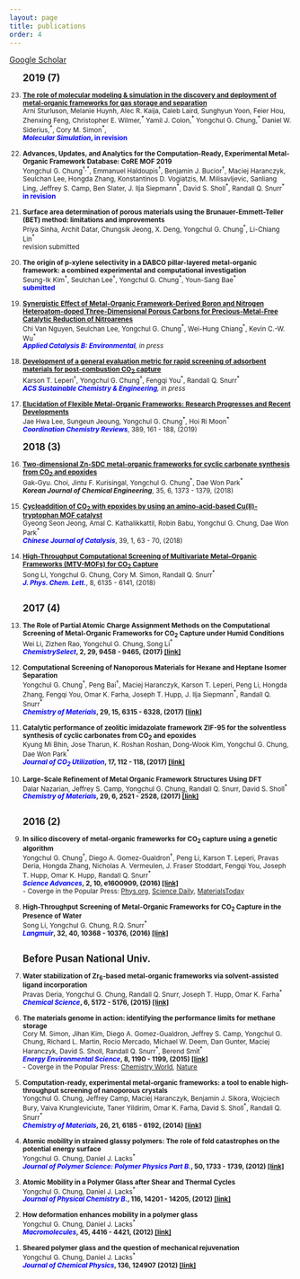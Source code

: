 ```yaml
---
layout: page
title: publications
order: 4
---
```

<a href="https://scholar.google.co.kr/citations?hl=en&user=1bRl4o4AAAAJ&view_op=list_works&sortby=pubdate">Google Scholar </a>
<br>
<ol reversed>

<b><big>2019 (7) </big></b>

<small>

<li><a href="https://chemrxiv.org/articles/The_Role_of_Molecular_Modeling_Simulation_in_the_Discovery_and_Deployment_of_Metal-Organic_Frameworks_for_Gas_Storage_and_Separation/7854980"><b>The role of molecular modeling & simulation in the discovery and deployment of metal-organic frameworks for gas storage and separation</b></a>
<br>Arni Sturluson, Melanie Huynh, Alec R. Kaija, Caleb Laird, Sunghyun Yoon, Feier Hou, Zhenxing Feng, Christopher E. Wilmer,<sup>*</sup> Yamil J. Colon,<sup>*</sup> Yongchul G. Chung,<sup>*</sup> Daniel W. Siderius,<sup>*</sup>, Cory M. Simon<sup>*</sup>,
<br><span style="color:blue"><b><i>Molecular Simulation</i>, in revision</b></span></li>
<br>
<li><b>Advances, Updates, and Analytics for the Computation-Ready, Experimental Metal-Organic Framework Database: CoRE MOF 2019</b>
<br>Yongchul G. Chung<sup>†,*</sup>, Emmanuel Haldoupis<sup>†</sup>, Benjamin J. Bucior<sup>†</sup>, Maciej Haranczyk, Seulchan Lee, Hongda Zhang, Konstantinos D. Vogiatzis, M. Milisavljevic, Sanliang Ling, Jeffrey S. Camp, Ben Slater, J. Ilja Siepmann<sup>*</sup>, David S. Sholl<sup>*</sup>, Randall Q. Snurr<sup>*</sup>
<br><span style="color:blue"><b>in revision</b></span></li>
<br>
<li><b>Surface area determination of porous materials using the Brunauer-Emmett-Teller (BET) method: limitations and improvements</b>
<br>Priya Sinha, Archit Datar, Chungsik Jeong, X. Deng, Yongchul G. Chung<sup>*</sup>, Li-Chiang Lin<sup>*</sup>
<br>revision submitted</b>
</li>
<br>
<li><b>The origin of p-xylene selectivity in a DABCO pillar-layered metal-organic framework: a combined experimental and computational investigation</b>
<br>Seung-Ik Kim<sup>†</sup>, Seulchan Lee<sup>†</sup>, Yongchul G. Chung<sup>*</sup>, Youn-Sang Bae<sup>*</sup>
<br><span style="color:blue"><b>submitted</b></span></li>
<br>
<li><a href="https://www.sciencedirect.com/science/article/pii/S0926337319306344"><b>Synergistic Effect of Metal-Organic Framework-Derived Boron and Nitrogen Heteroatom-doped Three-Dimensional Porous Carbons for Precious-Metal-Free Catalytic Reduction of Nitroarenes</b></a>
<br>Chi Van Nguyen, Seulchan Lee, Yongchul G. Chung<sup>*</sup>, Wei-Hung Chiang<sup>*</sup>, Kevin C.-W. Wu<sup>*</sup>
<br><span style="color:blue"><b><i>Applied Catalysis B: Environmental</b></span>, in press</i>
</li>
<br>
<li><a href="https://pubs.acs.org/doi/10.1021/acssuschemeng.9b01418"><b>Development of a general evaluation metric for rapid screening of adsorbent materials for post-combustion CO<sub>2</sub> capture</b></a>
<br>Karson T. Leperi<sup>†</sup>, Yongchul G. Chung<sup>†</sup>, Fengqi You<sup>*</sup>, Randall Q. Snurr<sup>*</sup>
<br><span style="color:blue"><b><i>ACS Sustainable Chemistry & Engineering</b></span>, in press</i>
</li>
<br>
<li><a href="https://doi.org/10.1016/j.ccr.2019.03.008"><b>Elucidation of Flexible Metal-Organic Frameworks: Research Progresses and Recent Developments</b></a>
<br>Jae Hwa Lee, Sungeun Jeoung, Yongchul G. Chung<sup>*</sup>, Hoi Ri Moon<sup>*</sup>
<br><span style="color:blue"><b><i>Coordination Chemistry Reviews</i></b></span>, 389, 161 - 188, (2019)
</li>
</small>

<b><big>2018 (3)</big></b>

<small>
<li><a href="https://doi.org/10.1007/s11814-018-0023-y"><b>Two-dimensional Zn-SDC metal-organic frameworks for cyclic carbonate synthesis from CO<sub>2</sub> and epoxides</b></a>
<br>Gak-Gyu. Choi, Jintu F. Kurisingal, Yongchul G. Chung<sup>*</sup>, Dae Won Park<sup>*</sup>
<br><b><i>Korean Journal of Chemical Engineering</i></b>, 35, 6, 1373 - 1379, (2018)
</li>
<br>
<li><a href="http://www.cjcatal.org/EN/abstract/abstract22354.shtml"><b>Cycloaddition of CO<sub>2</sub> with epoxides by using an amino-acid-based Cu(II)-tryptophan MOF catalyst</b></a>
<br>Gyeong Seon Jeong, Amal C. Kathalikkattil, Robin Babu, Yongchul G. Chung, Dae Won Park<sup>*</sup>
<br><span style="color:blue"><b><i>Chinese Journal of Catalysis</i></b></span>, 39, 1, 63 - 70, (2018)
</li>
<br>
<li><a href="http://pubs.acs.org/doi/10.1021/acs.jpclett.7b02700"><b>High-Throughput Computational Screening of Multivariate Metal–Organic Frameworks (MTV-MOFs) for CO<sub>2</sub> Capture</b></a>
<br>Song Li, Yongchul G. Chung, Cory M. Simon, Randall Q. Snurr<sup>*</sup>
<br><span style="color:blue"><b><i>J. Phys. Chem. Lett.</i></b></span>, 8, 6135 - 6141, (2018)
</li>
<br>
</small>

<b><big>2017 (4)</big></b>

<small>
<li><b>The Role of Partial Atomic Charge Assignment Methods on the Computational Screening of Metal-Organic Frameworks for CO<sub>2</sub> Capture under Humid Conditions</b>
<br>Wei Li, Zizhen Rao, Yongchul G. Chung, Song Li<sup>*</sup>
<br><span style="color:blue"><b><i>ChemistrySelect</i></span>, 2, 29, 9458 - 9465, (2017) <a href="http://onlinelibrary.wiley.com/doi/10.1002/slct.201701934/abstract">[link]</a></b>
</li>
<br>
<li><b>Computational Screening of Nanoporous Materials for Hexane and Heptane Isomer Separation</b>
<br>Yongchul G. Chung<sup>†</sup>, Peng Bai<sup>†</sup>, Maciej Haranczyk, Karson T. Leperi, Peng Li, Hongda Zhang, Fengqi You, Omar K. Farha, Joseph T. Hupp, J. Ilja Siepmann<sup>*</sup>, Randall Q. Snurr<sup>*</sup>
<br><span style="color:blue"><b><i>Chemistry of Materials</i></span>, 29, 15, 6315 - 6328, (2017) <a href="http://pubs.acs.org/doi/10.1021/acs.chemmater.7b01565">[link]</a></b>
</li>
<br>
<li><b>Catalytic performance of zeolitic imidazolate framework ZIF-95 for the solventless synthesis of cyclic carbonates from CO<sub>2</sub> and epoxides</b>
<br>Kyung Mi Bhin, Jose Tharun, K. Roshan Roshan, Dong-Wook Kim, Yongchul G. Chung, Dae Won Park<sup>*</sup>
<br><span style="color:blue"><b><i>Journal of CO<sub>2</sub> Utilization</i></span>, 17, 112 - 118, (2017) <a href="http://www.sciencedirect.com/science/article/pii/S2212982016300634">[link]</a></b>
</li>
<br>
<li><b>Large-Scale Refinement of Metal Organic Framework Structures Using DFT</b>
<br>Dalar Nazarian, Jeffrey S. Camp, Yongchul G. Chung, Randall Q. Snurr, David S. Sholl<sup>*</sup>
<br><span style="color:blue"><b><i>Chemistry of Materials</i></span>, 29, 6, 2521 - 2528, (2017) <a href="http://pubs.acs.org/doi/abs/10.1021/acs.chemmater.6b04226">[link]</a></b>
</li>
<br>
</small>

<b><big>2016 (2)</big></b>

<small>
<li><b>In silico discovery of metal-organic frameworks for CO<sub>2</sub> capture using a genetic algorithm</b>
<br>Yongchul G. Chung<sup>†</sup>, Diego A. Gomez-Gualdron<sup>†</sup>, Peng Li, Karson T. Leperi, Pravas Deria, Hongda Zhang, Nicholas A. Vermeulen, J. Fraser Stoddart, Fengqi You, Joseph T. Hupp, Omar K. Hupp, Randall Q. Snurr<sup>*</sup>
<br><span style="color:blue"><b><i>Science Advances</i></span>, 2, 10, e1600909, (2016) <a href="http://advances.sciencemag.org/content/2/10/e1600909">[link]</a></b>
</li>
- Coverge in the Popular Press: <a href="http://phys.org/news/2016-10-genetic-algorithm-rapidly-candidates-pre-combustion.html">Phys.org</a>, <a href="https://www.sciencedaily.com/releases/2016/10/161017112102.htm">Science Daily</a>, <a href="http://www.materialstoday.com/computation-theory/news/way-to-identify-best-mof-for-the-job/">MaterialsToday </a><br>
<br>
<li><b>High-Throughput Screening of Metal-Organic Frameworks for CO<sub>2</sub> Capture in the Presence of Water</b>
<br>Song Li, Yongchul G. Chung, R.Q. Snurr<sup>*</sup>
<br><span style="color:blue"><b><i>Langmuir</i></span>, 32, 40, 10368 - 10376, (2016) <a href="http://pubs.acs.org/doi/abs/10.1021/acs.langmuir.6b02803">[link]</a></b>
</li>
<br>
</small>

<b><big>Before Pusan National Univ.</big></b>

<small>
<li><b>Water stabilization of Zr<sub>6</sub>-based metal-organic frameworks via solvent-assisted ligand incorporation</b>
<br>Pravas Deria, Yongchul G. Chung, Randall Q. Snurr, Joseph T. Hupp, Omar K. Farha<sup>*</sup>
<br><span style="color:blue"><b><i>Chemical Science</i></span>, 6, 5172 - 5176, (2015) <a href="http://dx.doi.org/10.1039/C5SC01784J">[link]</a></b></li>
<br>
<li><b>The materials genome in action: identifying the performance limits for methane storage</b>
<br>Cory M. Simon, Jihan Kim, Diego A. Gomez-Gualdron, Jeffrey S. Camp, Yongchul G. Chung, Richard L. Martin, Rocio Mercado, Michael W. Deem, Dan Gunter, Maciej Haranczyk, David S. Sholl, Randall Q. Snurr<sup>*</sup>, Berend Smit<sup>*</sup>
<br><span style="color:blue"><b><i>Energy Environmental Science</i></span>, 8, 1190 - 1199, (2015) <a href="http://dx.doi.org/10.1039/C4EE03515A">[link]</a></b>
<br>- Coverge in the Popular Press: <a href="https://www.chemistryworld.com/research/nanoporous-methane-storage-an-impossible-target/8272.article">Chemistry World</a>, <a href="http://www.nature.com/news/can-artificial-intelligence-create-the-next-wonder-material-1.19850">Nature</a></li>
<br>
<li><b>Computation-ready, experimental metal-organic frameworks: a tool to enable high-throughput screening of nanoporous crystals</b>
<br>Yongchul G. Chung, Jeffrey Camp, Maciej Haranczyk, Benjamin J. Sikora, Wojciech Bury, Vaiva Krungleviciute, Taner Yildirim, Omar K. Farha, David S. Sholl<sup>*</sup>, Randall Q. Snurr<sup>*</sup>
<br><span style="color:blue"><b><i>Chemistry of Materials</i></span>, 26, 21, 6185 - 6192, (2014) <a href="http://pubs.acs.org/doi/abs/10.1021/cm502594j">[link]</a></b>
</li>
<br>
<li><b>Atomic mobility in strained glassy polymers: The role of fold catastrophes on the potential energy surface</b>
<br>Yongchul G. Chung, Daniel J. Lacks<sup>*</sup>
<br><span style="color:blue"><b><i>Journal of Polymer Science: Polymer Physics Part B.</i></span>, 50, 1733 - 1739, (2012) <a href="http://onlinelibrary.wiley.com/doi/10.1002/polb.23166/full">[link]</a></b>
</li>
<br>
<li><b>Atomic Mobility in a Polymer Glass after Shear and Thermal Cycles</b>
<br>Yongchul G. Chung, Daniel J. Lacks<sup>*</sup>
<br><span style="color:blue"><b><i>Journal of Physical Chemistry B.</i></span>, 116, 14201 - 14205, (2012) <a href="http://pubs.acs.org/doi/abs/10.1021/jp309772f">[link]</a></b>
</li>
<br>
<li><b>How deformation enhances mobility in a polymer glass</b>
<br>Yongchul G. Chung, Daniel J. Lacks<sup>*</sup>
<br><span style="color:blue"><b><i>Macromolecules</i></span>, 45, 4416 - 4421, (2012) <a href="http://pubs.acs.org/doi/abs/10.1021/ma300431x">[link]</a></b>
</li>
<br>
<li><b>Sheared polymer glass and the question of mechanical rejuvenation</b>
<br>Yongchul G. Chung, Daniel J. Lacks<sup>*</sup>
<br><span style="color:blue"><b><i>Journal of Chemical Physics</i></span>, 136, 124907 (2012) <a href="http://scitation.aip.org/content/aip/journal/jcp/136/12/10.1063/1.3698473">[link]</a></b>
</li>

<br>
</small>
</ol>
